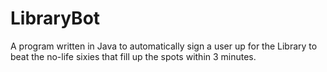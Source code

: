 LibraryBot
==========

A program written in Java to automatically sign a user up for the Library to beat the no-life sixies that fill up the spots within 3 minutes.
